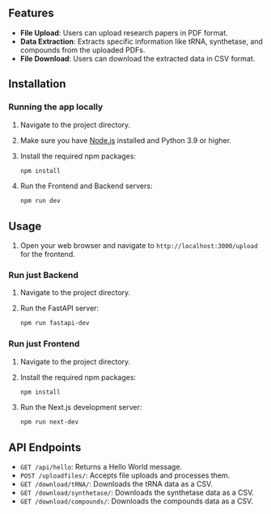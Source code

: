 ## Features

-   **File Upload**: Users can upload research papers in PDF format.
-   **Data Extraction**: Extracts specific information like tRNA, synthetase, and compounds from the uploaded PDFs.
-   **File Download**: Users can download the extracted data in CSV format.

## Installation

### Running the app locally

1. Navigate to the project directory.

2. Make sure you have [Node.js](https://nodejs.org/en/) installed and Python 3.9 or higher.

3. Install the required npm packages:

    ```bash
    npm install
    ```

4. Run the Frontend and Backend servers:
    ```bash
    npm run dev
    ```

## Usage

1. Open your web browser and navigate to `http://localhost:3000/upload` for the frontend.

### Run just Backend

1. Navigate to the project directory.

2. Run the FastAPI server:
    ```bash
    npm run fastapi-dev
    ```

### Run just Frontend

1. Navigate to the project directory.
2. Install the required npm packages:

    ```bash
    npm install
    ```

3. Run the Next.js development server:

    ```bash
    npm run next-dev
    ```

## API Endpoints

-   `GET /api/hello`: Returns a Hello World message.
-   `POST /uploadfiles/`: Accepts file uploads and processes them.
-   `GET /download/tRNA/`: Downloads the tRNA data as a CSV.
-   `GET /download/synthetase/`: Downloads the synthetase data as a CSV.
-   `GET /download/compounds/`: Downloads the compounds data as a CSV.

